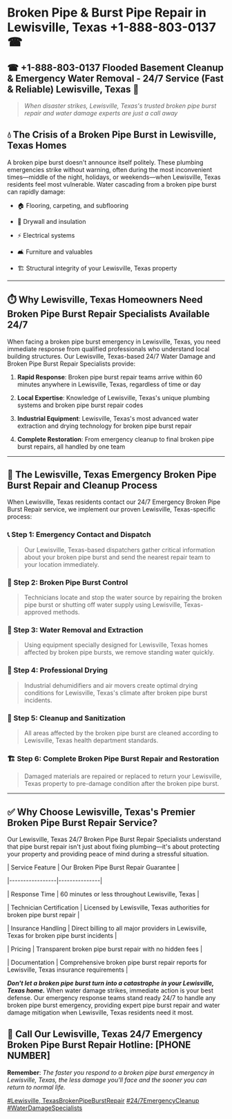 # Broken Pipe & Burst Pipe Repair in Lewisville, Texas +1-888-803-0137 ☎
## ☎ +1-888-803-0137  Flooded Basement Cleanup & Emergency Water Removal - 24/7 Service (Fast & Reliable) Lewisville, Texas 🚨

> *When disaster strikes, Lewisville, Texas's trusted broken pipe burst repair and water damage experts are just a call away*

## 💧 The Crisis of a Broken Pipe Burst in Lewisville, Texas Homes

A broken pipe burst doesn't announce itself politely. These plumbing emergencies strike without warning, often during the most inconvenient times—middle of the night, holidays, or weekends—when Lewisville, Texas residents feel most vulnerable. Water cascading from a broken pipe burst can rapidly damage:

* 🏠 Flooring, carpeting, and subflooring
* 🧱 Drywall and insulation
* ⚡ Electrical systems
* 🛋️ Furniture and valuables
* 🏗️ Structural integrity of your Lewisville, Texas property

---

## ⏱️ Why Lewisville, Texas Homeowners Need Broken Pipe Burst Repair Specialists Available 24/7

When facing a broken pipe burst emergency in Lewisville, Texas, you need immediate response from qualified professionals who understand local building structures. Our Lewisville, Texas-based 24/7 Water Damage and Broken Pipe Burst Repair Specialists provide:

1. **Rapid Response**: Broken pipe burst repair teams arrive within 60 minutes anywhere in Lewisville, Texas, regardless of time or day
2. **Local Expertise**: Knowledge of Lewisville, Texas's unique plumbing systems and broken pipe burst repair codes
3. **Industrial Equipment**: Lewisville, Texas's most advanced water extraction and drying technology for broken pipe burst repair
4. **Complete Restoration**: From emergency cleanup to final broken pipe burst repairs, all handled by one team

---

## 🔧 The Lewisville, Texas Emergency Broken Pipe Burst Repair and Cleanup Process

When Lewisville, Texas residents contact our 24/7 Emergency Broken Pipe Burst Repair service, we implement our proven Lewisville, Texas-specific process:

### 📞 Step 1: Emergency Contact and Dispatch
> Our Lewisville, Texas-based dispatchers gather critical information about your broken pipe burst and send the nearest repair team to your location immediately.

### 🚿 Step 2: Broken Pipe Burst Control
> Technicians locate and stop the water source by repairing the broken pipe burst or shutting off water supply using Lewisville, Texas-approved methods.

### 🌊 Step 3: Water Removal and Extraction
> Using equipment specially designed for Lewisville, Texas homes affected by broken pipe bursts, we remove standing water quickly.

### 💨 Step 4: Professional Drying
> Industrial dehumidifiers and air movers create optimal drying conditions for Lewisville, Texas's climate after broken pipe burst incidents.

### 🧼 Step 5: Cleanup and Sanitization
> All areas affected by the broken pipe burst are cleaned according to Lewisville, Texas health department standards.

### 🏗️ Step 6: Complete Broken Pipe Burst Repair and Restoration
> Damaged materials are repaired or replaced to return your Lewisville, Texas property to pre-damage condition after the broken pipe burst.

---

## ✅ Why Choose Lewisville, Texas's Premier Broken Pipe Burst Repair Service?

Our Lewisville, Texas 24/7 Broken Pipe Burst Repair Specialists understand that pipe burst repair isn't just about fixing plumbing—it's about protecting your property and providing peace of mind during a stressful situation.

| Service Feature | Our Broken Pipe Burst Repair Guarantee |
|-----------------|---------------|
| Response Time | 60 minutes or less throughout Lewisville, Texas |
| Technician Certification | Licensed by Lewisville, Texas authorities for broken pipe burst repair |
| Insurance Handling | Direct billing to all major providers in Lewisville, Texas for broken pipe burst incidents |
| Pricing | Transparent broken pipe burst repair with no hidden fees |
| Documentation | Comprehensive broken pipe burst repair reports for Lewisville, Texas insurance requirements |

***Don't let a broken pipe burst turn into a catastrophe in your Lewisville, Texas home.*** When water damage strikes, immediate action is your best defense. Our emergency response teams stand ready 24/7 to handle any broken pipe burst emergency, providing expert pipe burst repair and water damage mitigation when Lewisville, Texas residents need it most.

## 📱 Call Our Lewisville, Texas 24/7 Emergency Broken Pipe Burst Repair Hotline: [PHONE NUMBER]

**Remember**: *The faster you respond to a broken pipe burst emergency in Lewisville, Texas, the less damage you'll face and the sooner you can return to normal life.*

[#Lewisville, TexasBrokenPipeBurstRepair](#) [#24/7EmergencyCleanup](#) [#WaterDamageSpecialists](#)